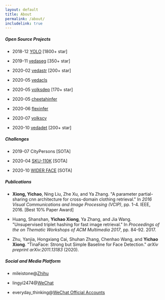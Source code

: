 ```yaml
---
layout: default
title: About
permalink: /about/
includelink: true
---
```


##### Open Source Projects

- 2018-12 [YOLO](https://github.com/Tencent/ObjectDetection-OneStageDet) [1800+ star]

- 2019-11 [vedaseg](https://github.com/Media-Smart/vedaseg) [350+ star]

- 2020-02 [vedastr](https://github.com/Media-Smart/vedastr) [200+ star]

- 2020-05 [vedacls](https://github.com/Media-Smart/vedacls)

- 2020-05 [volksdep](https://github.com/Media-Smart/volksdep) [170+ star]

- 2020-05 [cheetahinfer](https://github.com/Media-Smart/cheetahinfer)

- 2020-06 [flexinfer](https://github.com/Media-Smart/flexinfer)

- 2020-07 [volkscv](https://github.com/Media-Smart/volkscv)

- 2020-10 [vedadet](https://github.com/Media-Smart/vedadet) [200+ star]

##### Challenges

- 2019-07 CityPersons [SOTA]

- 2020-04 [SKU-110K](https://github.com/Media-Smart/SKU110K-DenseDet) [SOTA]

- 2020-10 [WIDER FACE](https://github.com/Media-Smart/vedadet/tree/main/configs/trainval/tinaface) [SOTA]

##### Publications

- **Xiong, Yichao**, Ning Liu, Zhe Xu, and Ya Zhang. "A parameter partial-sharing cnn architecture for cross-domain clothing retrieval." In *2016 Visual Communications and Image Processing (VCIP)*, pp. 1-4. IEEE, 2016. [Best 10% Paper Award]

- Huang, Shanshan, **Yichao Xiong**, Ya Zhang, and Jia Wang. "Unsupervised triplet hashing for fast image retrieval." In *Proceedings of the on Thematic Workshops of ACM Multimedia 2017*, pp. 84-92. 2017.

- Zhu, Yanjia, Hongxiang Cai, Shuhan Zhang, Chenhao Wang, and **Yichao Xiong**. "TinaFace: Strong but Simple Baseline for Face Detection." *arXiv preprint arXiv:2011.13183* (2020).

##### Social and Media Platform

- mileistone@[Zhihu](https://zhihu.com)

- lingyi2474@[WeChat](https://weixin.qq.com/)

- everyday_thinking@[WeChat Official Accounts](https://weixin.qq.com/)
